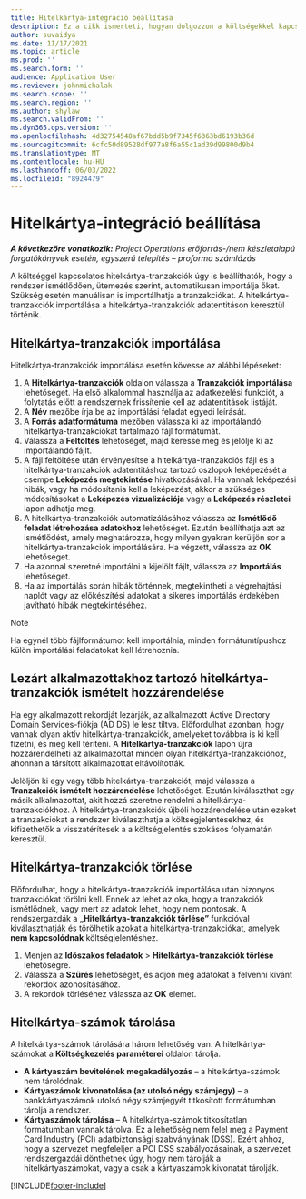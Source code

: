 ```yaml
---
title: Hitelkártya-integráció beállítása
description: Ez a cikk ismerteti, hogyan dolgozzon a költségekkel kapcsolatos hitelkártya-tranzakciókkal.
author: suvaidya
ms.date: 11/17/2021
ms.topic: article
ms.prod: ''
ms.search.form: ''
audience: Application User
ms.reviewer: johnmichalak
ms.search.scope: ''
ms.search.region: ''
ms.author: shylaw
ms.search.validFrom: ''
ms.dyn365.ops.version: ''
ms.openlocfilehash: 4d32754548af67bdd5b9f7345f6363bd6193b36d
ms.sourcegitcommit: 6cfc50d89528df977a8f6a55c1ad39d99800d9b4
ms.translationtype: MT
ms.contentlocale: hu-HU
ms.lasthandoff: 06/03/2022
ms.locfileid: "8924479"
---
```

# <a name="set-up-credit-card-integration"></a>Hitelkártya-integráció beállítása

_**A következőre vonatkozik:** Project Operations erőforrás-/nem készletalapú forgatókönyvek esetén, egyszerű telepítés – proforma számlázás_

A költséggel kapcsolatos hitelkártya-tranzakciók úgy is beállíthatók, hogy a rendszer ismétlődően, ütemezés szerint, automatikusan importálja őket. Szükség esetén manuálisan is importálhatja a tranzakciókat. A hitelkártya-tranzakciók importálása a hitelkártya-tranzakciók adatentitáson keresztül történik.

## <a name="import-credit-card-transactions"></a>Hitelkártya-tranzakciók importálása

Hitelkártya-tranzakciók importálása esetén kövesse az alábbi lépéseket:

1. A **Hitelkártya-tranzakciók** oldalon válassza a **Tranzakciók importálása** lehetőséget. Ha első alkalommal használja az adatkezelési funkciót, a folytatás előtt a rendszernek frissítenie kell az adatentitások listáját.
2. A **Név** mezőbe írja be az importálási feladat egyedi leírását.
3. A **Forrás adatformátuma** mezőben válassza ki az importálandó hitelkártya-tranzakciókat tartalmazó fájl formátumát.
4. Válassza a **Feltöltés** lehetőséget, majd keresse meg és jelölje ki az importálandó fájlt.
5. A fájl feltöltése után érvényesítse a hitelkártya-tranzakciós fájl és a hitelkártya-tranzakciók adatentitáshoz tartozó oszlopok leképezését a csempe **Leképezés megtekintése** hivatkozásával. Ha vannak leképezési hibák, vagy ha módosítania kell a leképezést, akkor a szükséges módosításokat a **Leképezés vizualizációja** vagy a **Leképezés részletei** lapon adhatja meg.
6. A hitelkártya-tranzakciók automatizálásához válassza az **Ismétlődő feladat létrehozása adatokhoz** lehetőséget. Ezután beállíthatja azt az ismétlődést, amely meghatározza, hogy milyen gyakran kerüljön sor a hitelkártya-tranzakciók importálására. Ha végzett, válassza az **OK** lehetőséget.
7. Ha azonnal szeretné importálni a kijelölt fájlt, válassza az **Importálás** lehetőséget.
8. Ha az importálás során hibák történnek, megtekintheti a végrehajtási naplót vagy az előkészítési adatokat a sikeres importálás érdekében javítható hibák megtekintéséhez.

> [!NOTE]
> Ha egynél több fájlformátumot kell importálnia, minden formátumtípushoz külön importálási feladatokat kell létrehoznia.

## <a name="reassign-the-credit-card-transactions-for-terminated-employees"></a>Lezárt alkalmazottakhoz tartozó hitelkártya-tranzakciók ismételt hozzárendelése

Ha egy alkalmazott rekordját lezárják, az alkalmazott Active Directory Domain Services-fiókja (AD DS) le lesz tiltva. Előfordulhat azonban, hogy vannak olyan aktív hitelkártya-tranzakciók, amelyeket továbbra is ki kell fizetni, és meg kell téríteni. A **Hitelkártya-tranzakciók** lapon újra hozzárendelheti az alkalmazottat minden olyan hitelkártya-tranzakcióhoz, ahonnan a társított alkalmazottat eltávolították.

Jelöljön ki egy vagy több hitelkártya-tranzakciót, majd válassza a **Tranzakciók ismételt hozzárendelése** lehetőséget. Ezután kiválaszthat egy másik alkalmazottat, akit hozzá szeretne rendelni a hitelkártya-tranzakciókhoz. A hitelkártya-tranzakciók újbóli hozzárendelése után ezeket a tranzakciókat a rendszer kiválaszthatja a költségjelentésekhez, és kifizethetők a visszatérítések a a költségjelentés szokásos folyamatán keresztül.

## <a name="delete-credit-card-transactions"></a>Hitelkártya-tranzakciók törlése 

Előfordulhat, hogy a hitelkártya-tranzakciók importálása után bizonyos tranzakciókat törölni kell. Ennek az lehet az oka, hogy a tranzakciók ismétlődnek, vagy mert az adatok lehet, hogy nem pontosak. A rendszergazdák a **„Hitelkártya-tranzakciók törlése”** funkcióval kiválaszthatják és törölhetik azokat a hitelkártya-tranzakciókat, amelyek **nem kapcsolódnak** költségjelentéshez. 

1. Menjen az **Időszakos feladatok** > **Hitelkártya-tranzakciók törlése** lehetőségre.
2. Válassza a **Szűrés** lehetőséget, és adjon meg adatokat a felvenni kívánt rekordok azonosításához.
3. A rekordok törléséhez válassza az **OK** elemet. 

## <a name="storing-credit-card-numbers"></a>Hitelkártya-számok tárolása

A hitelkártya-számok tárolására három lehetőség van. A hitelkártya-számokat a **Költségkezelés paraméterei** oldalon tárolja.

- **A kártyaszám bevitelének megakadályozás** – a hitelkártya-számok nem tárolódnak.
- **Kártyaszámok kivonatolása (az utolsó négy számjegy)** – a bankkártyaszámok utolsó négy számjegyét titkosított formátumban tárolja a rendszer.
- **Kártyaszámok tárolása** – A hitelkártya-számok titkosítatlan formátumban vannak tárolva. Ez a lehetőség nem felel meg a Payment Card Industry (PCI) adatbiztonsági szabványának (DSS). Ezért ahhoz, hogy a szervezet megfeleljen a PCI DSS szabályozásainak, a szervezet rendszergazdái dönthetnek úgy, hogy nem tárolják a hitelkártyaszámokat, vagy a csak a kártyaszámok kivonatát tárolják.

[!INCLUDE[footer-include](../includes/footer-banner.md)]
